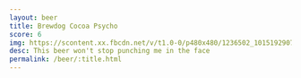 ```yaml
---
layout: beer
title: Brewdog Cocoa Psycho
score: 6
img: https://scontent.xx.fbcdn.net/v/t1.0-0/p480x480/1236502_10151929072183745_392721452_n.jpg?oh=0315bcf9c0e17889d014727c0a5c37fa&oe=58DAE863
desc: This beer won't stop punching me in the face
permalink: /beer/:title.html
---
```

